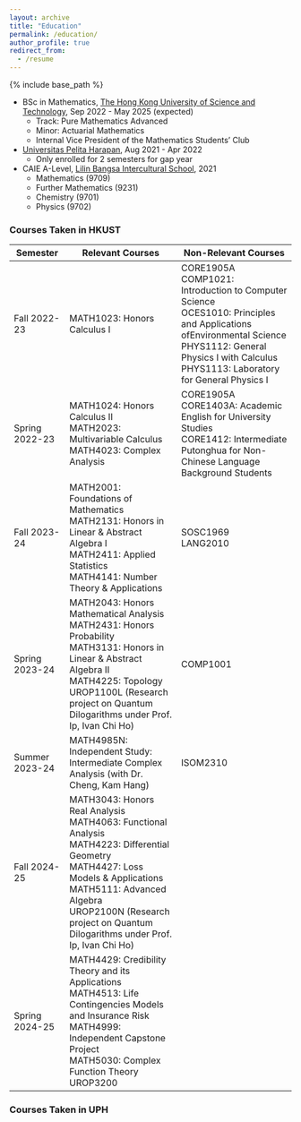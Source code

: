 ```yaml
---
layout: archive
title: "Education"
permalink: /education/
author_profile: true
redirect_from:
  - /resume
---
```


{% include base_path %}


* BSc in Mathematics, [The Hong Kong University of Science and Technology](https://hkust.edu.hk/), Sep 2022 - May 2025 (expected)
  * Track: Pure Mathematics Advanced
  * Minor: Actuarial Mathematics
  * Internal Vice President of the Mathematics Students’ Club
* [Universitas Pelita Harapan](https://www.uph.edu/en/homepage/), Aug 2021 - Apr 2022
  * Only enrolled for 2 semesters for gap year 
* CAIE A-Level, [Lilin Bangsa Intercultural School](https://www.lilinbangsa.sch.id/), 2021
  * Mathematics (9709)
  * Further Mathematics (9231)
  * Chemistry (9701)
  * Physics (9702)

### Courses Taken in HKUST

| Semester       | Relevant Courses                                                                                                                                                                                                                                             | Non-Relevant Courses                                                                                                                                                                                                |
|----------------|--------------------------------------------------------------------------------------------------------------------------------------------------------------------------------------------------------------------------------------------------------------|---------------------------------------------------------------------------------------------------------------------------------------------------------------------------------------------------------------------|
| Fall 2022-23   | MATH1023: Honors Calculus I                                                                                                                                                                                                                                  | CORE1905A<br>COMP1021: Introduction to Computer Science<br>OCES1010: Principles and Applications ofEnvironmental Science<br>PHYS1112: General Physics I with Calculus<br>PHYS1113: Laboratory for General Physics I |
| Spring 2022-23 | MATH1024: Honors Calculus II<br>MATH2023: Multivariable Calculus<br>MATH4023: Complex Analysis                                                                                                                                                               | CORE1905A<br>CORE1403A: Academic English for University Studies<br>CORE1412: Intermediate Putonghua for Non-Chinese Language Background Students                                                                    |
| Fall 2023-24   | MATH2001: Foundations of Mathematics<br>MATH2131: Honors in Linear & Abstract Algebra I<br>MATH2411: Applied Statistics<br>MATH4141: Number Theory & Applications                                                                                            | SOSC1969<br>LANG2010                                                                                                                                                                                                |
| Spring 2023-24 | MATH2043: Honors Mathematical Analysis<br>MATH2431: Honors Probability<br>MATH3131: Honors in Linear & Abstract Algebra II<br>MATH4225: Topology<br>UROP1100L (Research project on Quantum Dilogarithms under Prof. Ip, Ivan Chi Ho)                         | COMP1001                                                                                                                                                                                                            |
| Summer 2023-24 | MATH4985N: Independent Study: Intermediate Complex Analysis (with Dr. Cheng, Kam Hang)                                                                                                                                                                       | ISOM2310                                                                                                                                                                                                            |
| Fall 2024-25   | MATH3043: Honors Real Analysis<br>MATH4063: Functional Analysis<br>MATH4223: Differential Geometry<br>MATH4427: Loss Models & Applications<br>MATH5111: Advanced Algebra<br>UROP2100N (Research project on Quantum Dilogarithms under Prof. Ip, Ivan Chi Ho) |                                                                                                                                                                                                                     |
| Spring 2024-25 | MATH4429: Credibility Theory and its Applications<br>MATH4513: Life Contingencies Models and Insurance Risk<br>MATH4999: Independent Capstone Project<br>MATH5030: Complex Function Theory<br>UROP3200                                                       |                                                                                                                                                                                                                     |

### Courses Taken in UPH



